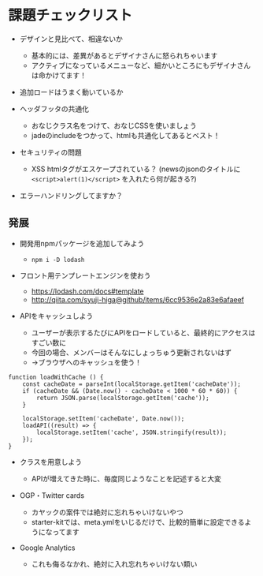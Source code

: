 # 課題チェックリスト

- デザインと見比べて、相違ないか
  - 基本的には、差異があるとデザイナさんに怒られちゃいます
  - アクティブになっているメニューなど、細かいところにもデザイナさんは命かけてます！

- 追加ロードはうまく動いているか

- ヘッダフッタの共通化
  - おなじクラス名をつけて、おなじCSSを使いましょう
  - jadeのincludeをつかって、htmlも共通化してあるとベスト！

- セキュリティの問題
  - XSS htmlタグがエスケープされている？ (newsのjsonのタイトルに `<script>alert(1)</script>` を入れたら何が起きる?)

- エラーハンドリングしてますか？

## 発展

- 開発用npmパッケージを追加してみよう
  - `npm i -D lodash`

- フロント用テンプレートエンジンを使おう
  - https://lodash.com/docs#template
  - http://qiita.com/syuji-higa@github/items/6cc9536e2a83e6afaeef

- APIをキャッシュしよう
  - ユーザーが表示するたびにAPIをロードしていると、最終的にアクセスはすごい数に
  - 今回の場合、メンバーはそんなにしょっちゅう更新されないはず
  - →ブラウザへのキャッシュを使う！

```
function loadWithCache () {
    const cacheDate = parseInt(localStorage.getItem('cacheDate'));
    if (cacheDate && (Date.now() - cacheDate < 1000 * 60 * 60)) {
        return JSON.parse(localStorage.getItem('cache'));
    }

    localStorage.setItem('cacheDate', Date.now());
    loadAPI((result) => {
        localStorage.setItem('cache', JSON.stringify(result));
    });
}
```

- クラスを用意しよう
  - APIが増えてきた時に、毎度同じようなことを記述すると大変

- OGP・Twitter cards
  - カヤックの案件では絶対に忘れちゃいけないやつ
  - starter-kitでは、meta.ymlをいじるだけで、比較的簡単に設定できるようになってます

- Google Analytics
  - これも侮るなかれ、絶対に入れ忘れちゃいけない類い
